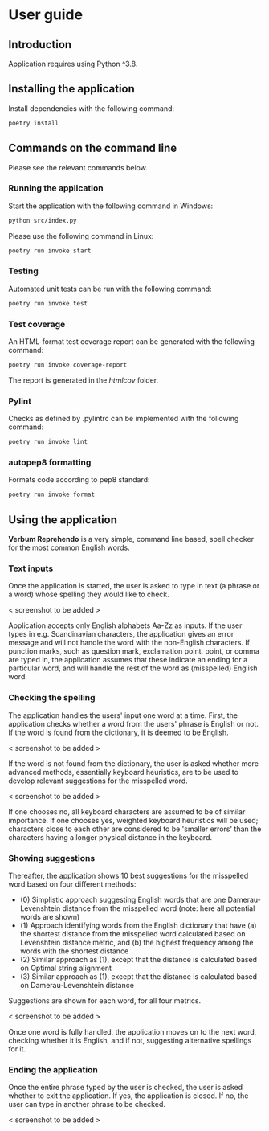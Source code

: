 # User guide

## Introduction 

Application requires using Python ^3.8.

## Installing the application 

Install dependencies with the following command: 

```bash
poetry install
```

## Commands on the command line 

Please see the relevant commands below.

### Running the application 

Start the application with the following command in Windows: 

```bash
python src/index.py
```
Please use the following command in Linux:

```bash
poetry run invoke start
```

### Testing

Automated unit tests can be run with the following command: 

```bash
poetry run invoke test
```

### Test coverage 

An HTML-format test coverage report can be generated with the following command:

```bash
poetry run invoke coverage-report
```

The report is generated in the _htmlcov_ folder.

### Pylint

Checks as defined by .pylintrc can be implemented with the following command: 
```bash
poetry run invoke lint
```

### autopep8 formatting

Formats code according to pep8 standard: 
```bash
poetry run invoke format
```

## Using the application

**Verbum Reprehendo** is a very simple, command line based, spell checker for the most common English words.

### Text inputs

Once the application is started, the user is asked to type in text (a phrase or a word) whose spelling they would like to check.

< screenshot to be added >

Application accepts only English alphabets Aa-Zz as inputs. If the user types in e.g. Scandinavian characters, the application gives an error message and will not handle the word with the non-English characters. If punction marks, such as question mark, exclamation point, point, or comma are typed in, the application assumes that these indicate an ending for a particular word, and will handle the rest of the word as (misspelled) English word. 

### Checking the spelling

The application handles the users' input one word at a time. First, the application checks whether a word from the users' phrase is English or not. If the word is found from the dictionary, it is deemed to be English. 

< screenshot to be added >

If the word is not found from the dictionary, the user is asked whether more advanced methods, essentially keyboard heuristics, are to be used to develop relevant suggestions for the misspelled word. 

< screenshot to be added >

If one chooses no, all keyboard characters are assumed to be of similar importance. If one chooses yes, weighted keyboard heuristics will be used; characters close to each other are considered to be 'smaller errors' than the characters having a longer physical distance in the keyboard. 

### Showing suggestions

Thereafter, the application shows 10 best suggestions for the misspelled word based on four different methods: 
* (0) Simplistic approach suggesting English words that are one Damerau-Levenshtein distance from the misspelled word (note: here all potential words are shown)
* (1) Approach identifying words from the English dictionary that have (a) the shortest distance from the misspelled word calculated based on Levenshtein distance metric, and (b) the highest frequency among the words with the shortest distance
* (2) Similar approach as (1), except that the distance is calculated based on Optimal string alignment
* (3) Similar approach as (1), except that the distance is calculated based on Damerau-Levenshtein distance

Suggestions are shown for each word, for all four metrics.

< screenshot to be added >

Once one word is fully handled, the application moves on to the next word, checking whether it is English, and if not, suggesting alternative spellings for it.

### Ending the application

Once the entire phrase typed by the user is checked, the user is asked whether to exit the application. If yes, the application is closed. If no, the user can type in another phrase to be checked. 

< screenshot to be added >